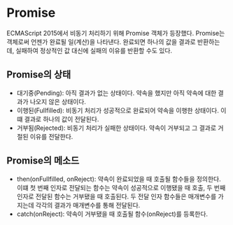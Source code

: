 # Promise

ECMAScript 2015에서 비동기 처리하기 위해 Promise 객체가 등장했다.
Promise는 객체로써 언젠가 완료될 일(계산)을 나타낸다. 완료되면 하나의 값을 결과로 반환하는데, 실패하여 정상적인 값 대신에 실패의 이유를 반환할 수도 있다.

## Promise의 상태
- 대기중(Pending): 아직 결과가 없는 상태이다. 약속을 했지만 아직 약속에 대한 결과가 나오지 않은 상태이다.
- 이행된(Fullfilled): 비동기 처리가 성공적으로 완료되어 약속을 이행한 상태이다. 이떄 결과로 하나의 값이 전달된다.
- 거부됨(Rejected): 비동기 처리가 실패한 상태이다. 약속이 거부되고 그 결과로 거절된 이유를 전달한다.


## Promise의 메소드
- then(onFullfilled, onReject): 약속이 완료되었을 때 호출될 함수들을 정의한다. 이떄 첫 번째 인자로 전달되는 함수는 약속이 성공적으로 이행됐을 때 호출, 두 번째 인자로 전달된 함수는 거부됐을 때 호출된다. 두 전달 인자 함수들은 매개변수를 가지는데 각각의 결과가 매개변수를 통해 전달된다.
- catch(onReject): 약속이 거부됐을 때 호출될 함수(onReject)를 등록한다.


